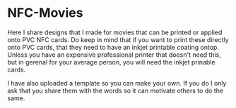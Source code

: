 # NFC-Movies

Here I share designs that I made for movies that can be printed or applied onto PVC NFC cards.
Do keep in mind that if you want to print these directly onto PVC cards, that they need to have an inkjet printable coating ontop. Unless you have an expensive professional printer that doesn't need this, but in gerenal for your average person, you will need the inkjet prinable cards.

I have also uploaded a template so you can make your own. If you do I only ask that you share them with the words so it can motivate others to do the same. 


